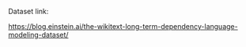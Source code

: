 
Dataset link: 

https://blog.einstein.ai/the-wikitext-long-term-dependency-language-modeling-dataset/